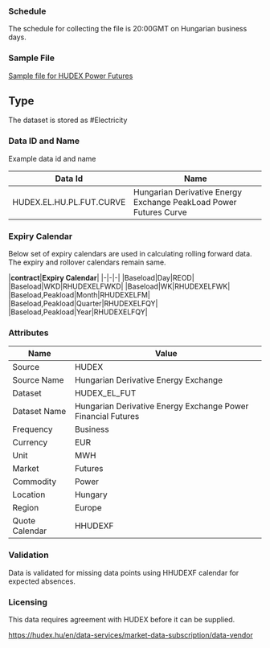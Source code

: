### Schedule

The schedule for collecting the file is 20:00GMT on Hungarian business days.

### Sample File

[Sample file for HUDEX Power Futures](pathname:///file-samples/power_daily_data_export_19-07-2021.xlsx)

## Type

The dataset is stored as #Electricity

### Data ID and Name

Example data id and name

|**Data Id**|**Name**|
|-|-|
|HUDEX.EL.HU.PL.FUT.CURVE|Hungarian Derivative Energy Exchange PeakLoad Power Futures Curve|

### Expiry Calendar

Below set of expiry calendars are used in calculating rolling forward data. The expiry and rollover calendars remain same.

|**contract**|**Expiry Calendar**|
|-|-|-|
|Baseload|Day|REOD|
|Baseload|WKD|RHUDEXELFWKD|
|Baseload|WK|RHUDEXELFWK|
|Baseload,Peakload|Month|RHUDEXELFM|
|Baseload,Peakload|Quarter|RHUDEXELFQY|
|Baseload,Peakload|Year|RHUDEXELFQY|

### Attributes

|Name|Value|
|-|-|
|Source|HUDEX|
|Source Name|Hungarian Derivative Energy Exchange|
|Dataset|HUDEX_EL_FUT|
|Dataset Name|Hungarian Derivative Energy Exchange Power Financial Futures|
|Frequency|Business|
|Currency|EUR|
|Unit|MWH|
|Market|Futures|
|Commodity|Power|
|Location|Hungary|
|Region|Europe|
|Quote Calendar|HHUDEXF|

### Validation

Data is validated for missing data points using HHUDEXF calendar for expected absences.

### Licensing

This data requires agreement with HUDEX before it can be supplied.

https://hudex.hu/en/data-services/market-data-subscription/data-vendor